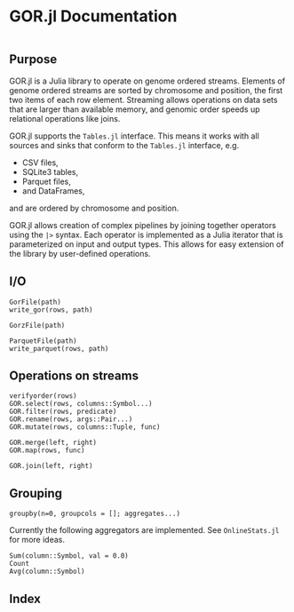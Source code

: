 # GOR.jl Documentation

```@contents
```

## Purpose

GOR.jl is a Julia library to operate on genome ordered
streams. Elements of genome ordered streams are sorted by chromosome
and position, the first two items of each row element. Streaming
allows operations on data sets that are larger than available memory,
and genomic order speeds up relational operations like joins.

GOR.jl supports the `Tables.jl` interface. This means it works with
all sources and sinks that conform to the `Tables.jl` interface, e.g.

- CSV files,
- SQLite3 tables,
- Parquet files,
- and DataFrames,

and are ordered by chromosome and position.

GOR.jl allows creation of complex pipelines by joining together
operators using the `|>` syntax. Each operator is implemented as a
Julia iterator that is parameterized on input and output types. This
allows for easy extension of the library by user-defined operations.


## I/O

```@docs
GorFile(path)
write_gor(rows, path)

GorzFile(path)

ParquetFile(path)
write_parquet(rows, path)
```

## Operations on streams

```@docs
verifyorder(rows)
GOR.select(rows, columns::Symbol...)
GOR.filter(rows, predicate)
GOR.rename(rows, args::Pair...)
GOR.mutate(rows, columns::Tuple, func)

GOR.merge(left, right)
GOR.map(rows, func)

GOR.join(left, right)
```

## Grouping

```@docs
groupby(n=0, groupcols = []; aggregates...)
```

Currently the following aggregators are implemented. See
`OnlineStats.jl` for more ideas.

```@docs
Sum(column::Symbol, val = 0.0)
Count
Avg(column::Symbol)
```


## Index

```@index
```